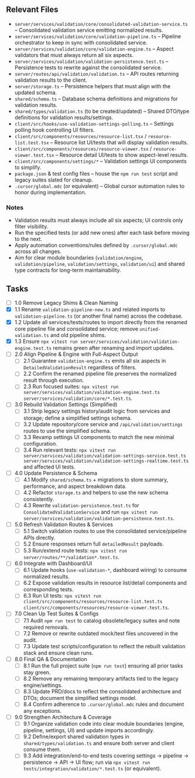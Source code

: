 ## Relevant Files

- `server/services/validation/core/consolidated-validation-service.ts` – Consolidated validation service emitting normalized results.
- `server/services/validation/core/validation-pipeline.ts` – Pipeline orchestrator to keep in sync with consolidated service.
- `server/services/validation/core/validation-engine.ts` – Aspect validators that must always return all six aspects.
- `server/services/validation/validation-persistence.test.ts` – Persistence tests to rewrite against the consolidated service.
- `server/routes/api/validation/validation.ts` – API routes returning validation results to the client.
- `server/storage.ts` – Persistence helpers that must align with the updated schema.
- `shared/schema.ts` – Database schema definitions and migrations for validation results.
- `shared/types/validation.ts` (to be created/updated) – Shared DTO/type definitions for validation results/settings.
- `client/src/hooks/use-validation-settings-polling.ts` – Settings polling hook controlling UI filters.
- `client/src/components/resources/resource-list.tsx` / `resource-list.test.tsx` – Resource list UI/tests that will display validation results.
- `client/src/components/resources/resource-viewer.tsx` / `resource-viewer.test.tsx` – Resource detail UI/tests to show aspect-level results.
- `client/src/components/settings/*` – Validation settings UI components to simplify.
- `package.json` & test config files – house the `npm run test` script and legacy suites slated for cleanup.
- `.cursor/global.mdc` (or equivalent) – Global cursor automation rules to honor during implementation.

### Notes

- Validation results must always include all six aspects; UI controls only filter visibility.
- Run the specified tests (or add new ones) after each task before moving to the next.
- Apply automation conventions/rules defined by `.cursor/global.mdc` across all changes.
- Aim for clear module boundaries (`validation/engine`, `validation/pipeline`, `validation/settings`, `validation/ui`) and shared type contracts for long-term maintainability.

## Tasks

- [ ] 1.0 Remove Legacy Shims & Clean Naming
- [x] 1.1 Rename `validation-pipeline-new.ts` and related imports to `validation-pipeline.ts` (or another final name) across the codebase.
- [x] 1.2 Update all services/tests/routes to import directly from the renamed core pipeline file and consolidated service; remove `unified-validation.ts` and old pipeline shims.
- [x] 1.3 Ensure `npx vitest run server/services/validation/validation-engine.test.ts` remains green after renaming and import updates.
- [ ] 2.0 Align Pipeline & Engine with Full-Aspect Output
  - [ ] 2.1 Guarantee `validation-engine.ts` emits all six aspects in `DetailedValidationResult` regardless of filters.
  - [ ] 2.2 Confirm the renamed pipeline file preserves the normalized result through execution.
  - [ ] 2.3 Run focused suites: `npx vitest run server/services/validation/validation-engine.test.ts server/services/validation/core/*.test.ts`.
- [ ] 3.0 Rebuild Validation Settings (Simplified)
  - [ ] 3.1 Strip legacy settings history/audit logic from services and storage; define a simplified settings schema.
  - [ ] 3.2 Update repository/core service and `/api/validation/settings` routes to use the simplified schema.
  - [ ] 3.3 Revamp settings UI components to match the new minimal configuration.
  - [ ] 3.4 Run relevant tests: `npx vitest run server/services/validation/validation-settings-service.test.ts server/services/validation/validation-settings-realtime.test.ts` and affected UI tests.
- [ ] 4.0 Update Persistence & Schema
  - [ ] 4.1 Modify `shared/schema.ts` + migrations to store summary, performance, and aspect breakdown data.
  - [ ] 4.2 Refactor `storage.ts` and helpers to use the new schema consistently.
  - [ ] 4.3 Rewrite `validation-persistence.test.ts` for `ConsolidatedValidationService` and run `npx vitest run server/services/validation/validation-persistence.test.ts`.
- [ ] 5.0 Refresh Validation Routes & Services
  - [ ] 5.1 Switch validation routes to use the consolidated service/pipeline APIs directly.
  - [ ] 5.2 Ensure responses return full `detailedResult` payloads.
  - [ ] 5.3 Run/extend route tests: `npx vitest run server/routes/**/validation*.test.ts`.
- [ ] 6.0 Integrate with Dashboard/UI
  - [ ] 6.1 Update hooks (`use-validation-*`, dashboard wiring) to consume normalized results.
  - [ ] 6.2 Expose validation results in resource list/detail components and corresponding tests.
  - [ ] 6.3 Run UI tests: `npx vitest run client/src/components/resources/resource-list.test.ts client/src/components/resources/resource-viewer.test.ts`.
- [ ] 7.0 Clean Up Test Suites & Configs
  - [ ] 7.1 Audit `npm run test` to catalog obsolete/legacy suites and note required removals.
  - [ ] 7.2 Remove or rewrite outdated mock/test files uncovered in the audit.
  - [ ] 7.3 Update test scripts/configuration to reflect the rebuilt validation stack and ensure clean runs.
- [ ] 8.0 Final QA & Documentation
  - [ ] 8.1 Run the full project suite (`npm run test`) ensuring all prior tasks stay green.
  - [ ] 8.2 Remove any remaining temporary artifacts tied to the legacy engine/settings.
  - [ ] 8.3 Update PRD/docs to reflect the consolidated architecture and DTOs; document the simplified settings model.
  - [ ] 8.4 Confirm adherence to `.cursor/global.mdc` rules and document any exceptions.
- [ ] 9.0 Strengthen Architecture & Coverage
  - [ ] 9.1 Organize validation code into clear module boundaries (engine, pipeline, settings, UI) and update imports accordingly.
  - [ ] 9.2 Define/export shared validation types in `shared/types/validation.ts` and ensure both server and client consume them.
  - [ ] 9.3 Add integration/end-to-end tests covering settings → pipeline → persistence → API → UI flow; run via `npx vitest run tests/integration/validation/*.test.ts` (or equivalent).
